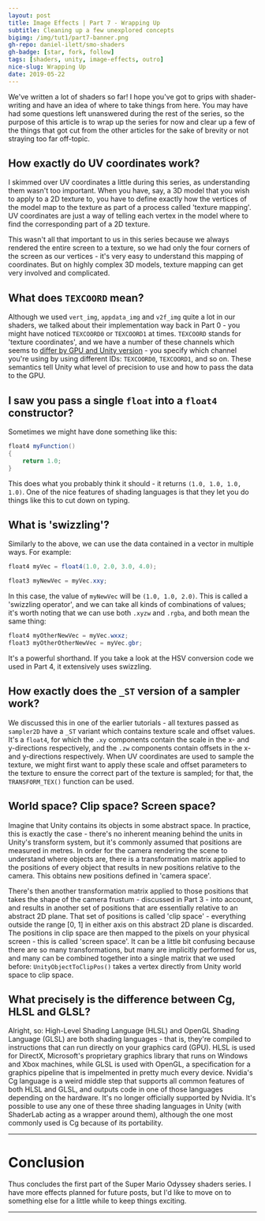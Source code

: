 ```yaml
---
layout: post
title: Image Effects | Part 7 - Wrapping Up
subtitle: Cleaning up a few unexplored concepts
bigimg: /img/tut1/part7-banner.png
gh-repo: daniel-ilett/smo-shaders
gh-badge: [star, fork, follow]
tags: [shaders, unity, image-effects, outro]
nice-slug: Wrapping Up
date: 2019-05-22
---
```


We've written a lot of shaders so far! I hope you've got to grips with shader-writing and have an idea of where to take things from here. You may have had some questions left unanswered during the rest of the series, so the purpose of this article is to wrap up the series for now and clear up a few of the things that got cut from the other articles for the sake of brevity or not straying too far off-topic.

## How exactly do UV coordinates work?

I skimmed over UV coordinates a little during this series, as understanding them wasn't too important. When you have, say, a 3D model that you wish to apply to a 2D texture to, you have to define exactly how the vertices of the model map to the texture as part of a process called 'texture mapping'. UV coordinates are just a way of telling each vertex in the model where to find the corresponding part of a 2D texture.

This wasn't all that important to us in this series because we always rendered the entire screen to a texture, so we had only the four corners of the screen as our vertices - it's very easy to understand this mapping of coordinates. But on highly complex 3D models, texture mapping can get very involved and complicated.

## What does `TEXCOORD` mean?

Although we used `vert_img`, `appdata_img` and `v2f_img` quite a lot in our shaders, we talked about their implementation way back in Part 0 - you might have noticed `TEXCOORD0` or `TEXCOORD1` at times. `TEXCOORD` stands for 'texture coordinates', and we have a number of these channels which seems to [differ by GPU and Unity version](https://forum.unity.com/threads/number-of-uv-channels-depending-on-platform.583966/) - you specify which channel you're using by using different IDs: `TEXCOORD0`, `TEXCOORD1`, and so on. These semantics tell Unity what level of precision to use and how to pass the data to the GPU.

## I saw you pass a single `float` into a `float4` constructor?

Sometimes we might have done something like this:

~~~glsl
float4 myFunction()
{
    return 1.0;
}
~~~

This does what you probably think it should - it returns `(1.0, 1.0, 1.0, 1.0)`. One of the nice features of shading languages is that they let you do things like this to cut down on typing.

## What is 'swizzling'?

Similarly to the above, we can use the data contained in a vector in multiple ways. For example:

~~~glsl
float4 myVec = float4(1.0, 2.0, 3.0, 4.0);

float3 myNewVec = myVec.xxy;
~~~

In this case, the value of `myNewVec` will be `(1.0, 1.0, 2.0)`. This is called a 'swizzling operator', and we can take all kinds of combinations of values; it's worth noting that we can use both `.xyzw` and `.rgba`, and both mean the same thing:

~~~glsl
float4 myOtherNewVec = myVec.wxxz;
float3 myOtherOtherNewVec = myVec.gbr;
~~~

It's a powerful shorthand. If you take a look at the HSV conversion code we used in Part 4, it extensively uses swizzling.

## How exactly does the `_ST` version of a sampler work?

We discussed this in one of the earlier tutorials - all textures passed as `sampler2D` have a `_ST` variant which contains texture scale and offset values. It's a `float4`, for which the `.xy` components contain the scale in the x- and y-directions respectively, and the `.zw` components contain offsets in the x- and y-directions respectively. When UV coordinates are used to sample the texture, we might first want to apply these scale and offset parameters to the texture to ensure the correct part of the texture is sampled; for that, the `TRANSFORM_TEX()` function can be used.

## World space? Clip space? Screen space?

Imagine that Unity contains its objects in some abstract space. In practice, this is exactly the case - there's no inherent meaning behind the units in Unity's transform system, but it's commonly assumed that positions are measured in metres. In order for the camera rendering the scene to understand where objects are, there is a transformation matrix applied to the positions of every object that results in new positions relative to the camera. This obtains new positions defined in 'camera space'.

There's then another transformation matrix applied to those positions that takes the shape of the camera frustum - discussed in Part 3 - into account, and results in another set of positions that are essentially relative to an abstract 2D plane. That set of positions is called 'clip space' - everything outside the range [0, 1] in either axis on this abstract 2D plane is discarded. The positions in clip space are then mapped to the pixels on your physical screen - this is called 'screen space'. It can be a little bit confusing because there are so many transformations, but many are implicitly performed for us, and many can be combined together into a single matrix that we used before: `UnityObjectToClipPos()` takes a vertex directly from Unity world space to clip space.

## What precisely is the difference between Cg, HLSL and GLSL?

Alright, so: High-Level Shading Language (HLSL) and OpenGL Shading Language (GLSL) are both shading languages - that is, they're compiled to instructions that can run directly on your graphics card (GPU). HLSL is used for DirectX, Microsoft's proprietary graphics library that runs on Windows and Xbox machines, while GLSL is used with OpenGL, a specification for a graphics pipeline that is impelmented in pretty much every device. Nvidia's Cg language is a weird middle step that supports all common features of both HLSL and GLSL, and outputs code in one of those languages depending on the hardware. It's no longer officially supported by Nvidia. It's possible to use any one of these three shading languages in Unity (with ShaderLab acting as a wrapper around them), although the one most commonly used is Cg because of its portability.

<hr/>

# Conclusion

Thus concludes the first part of the Super Mario Odyssey shaders series. I have more effects planned for future posts, but I'd like to move on to something else for a little while to keep things exciting.

<hr/>
